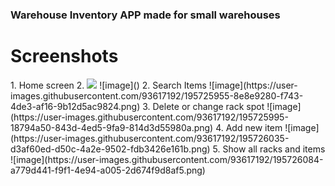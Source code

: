 ### Warehouse Inventory APP made for small warehouses

<h1>Screenshots</h1>
1. Home screen
2. <img src=https://user-images.githubusercontent.com/93617192/195725922-3eb10644-ea88-437b-aa0d-4f1d78a15957.png />
![image]()
2. Search Items
![image](https://user-images.githubusercontent.com/93617192/195725955-8e8e9280-f743-4de3-af16-9b12d5ac9824.png)
3. Delete or change rack spot
![image](https://user-images.githubusercontent.com/93617192/195725995-18794a50-843d-4ed5-9fa9-814d3d55980a.png)
4. Add new item
![image](https://user-images.githubusercontent.com/93617192/195726035-d3af60ed-d50c-4a2e-9502-fdb3426e161b.png)
5. Show all racks and items
![image](https://user-images.githubusercontent.com/93617192/195726084-a779d441-f9f1-4e94-a005-2d674f9d8af5.png)
